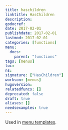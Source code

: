 ```yaml
---
title: haschildren
linktitle: HasChildren
description:
godocref:
date: 2017-02-01
publishdate: 2017-02-01
lastmod: 2017-02-01
categories: [functions]
menu:
  docs:
    parent: "functions"
tags: [menus]
toc:
ns:
signature: ["HasChildren"]
workson: [menus]
hugoversion:
relatedfuncs: []
deprecated: false
draft: true
aliases: []
needsexamples: true
---
```


Used in [menu templates](/templates/menu-templates/).
